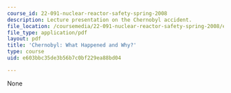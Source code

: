 ```yaml
---
course_id: 22-091-nuclear-reactor-safety-spring-2008
description: Lecture presentation on the Chernobyl accident.
file_location: /coursemedia/22-091-nuclear-reactor-safety-spring-2008/e603bbc35de3b56b7c0bf229ea88bd04_MIT22_091S08_lec20.pdf
file_type: application/pdf
layout: pdf
title: 'Chernobyl: What Happened and Why?'
type: course
uid: e603bbc35de3b56b7c0bf229ea88bd04

---
```

None